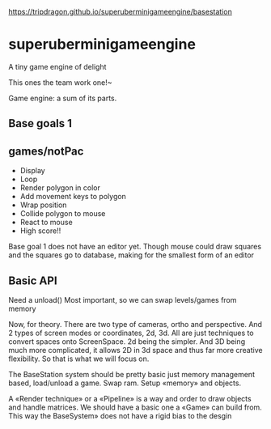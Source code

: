 <!-- 
npm install http-server -g
$ http-server
or
npx http-server -->

https://tripdragon.github.io/superuberminigameengine/basestation

# superuberminigameengine

A tiny game engine of delight

This ones the team work one!~

Game engine: a sum of its parts.


## Base goals 1
## games/notPac

+ Display
+ Loop
+ Render polygon in color
+ Add movement keys to polygon
+ Wrap position
+ Collide polygon to mouse
+ React to mouse
+ High score!!

Base goal 1 does not have an editor yet.
Though mouse could draw squares and the squares go to database, making for the smallest form of an editor


## Basic API

Need a unload()
Most important, so we can swap levels/games from memory

Now, for theory. There are two type of cameras, ortho and perspective. And 2 types of screen modes or coordinates, 2d, 3d. All are just techniques to convert spaces onto ScreenSpace. 2d being the simpler. And 3D being much more complicated, it allows 2D in 3d space and thus far more creative flexibility. So that is what we will focus on.

The BaseStation system should be pretty basic just memory management based, load/unload a game. Swap ram.
Setup «memory» and objects.

A «Render technique» or a «Pipeline» is a way and order to draw objects and handle matrices. We should have a basic one a «Game» can build from. This way the BaseSystem» does not have a rigid bias to the desgin
